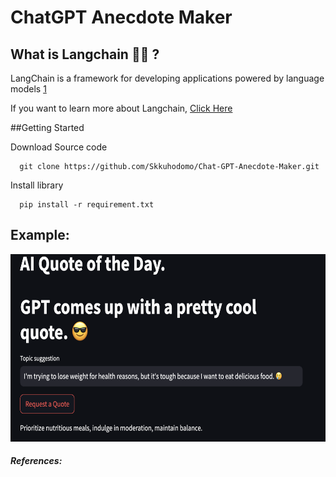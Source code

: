 # ChatGPT Anecdote Maker



## What is Langchain 🦜️🔗 ? 

LangChain is a framework for developing applications powered by language models [1]

If you want to learn more about Langchain, [Click Here](https://python.langchain.com/docs/get_started/introduction)

##Getting Started

Download Source code 
```
  git clone https://github.com/Skkuhodomo/Chat-GPT-Anecdote-Maker.git
```
</pre>

Install library
```
  pip install -r requirement.txt
```

## Example: 
<img
  src="Images/3.png"
  width="700"
  height="300"
/>

##### References:
  [1]:https://python.langchain.com/docs/get_started/introduction

